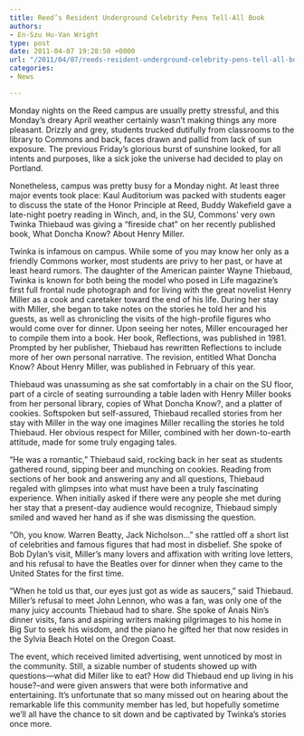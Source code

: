 ```yaml
---
title: Reed’s Resident Underground Celebrity Pens Tell-All Book
authors:
- En-Szu Hu-Van Wright
type: post
date: 2011-04-07 19:28:50 +0000
url: "/2011/04/07/reeds-resident-underground-celebrity-pens-tell-all-book/"
categories:
- News

---
```

Monday nights on the Reed campus are usually pretty stressful, and this Monday’s dreary April weather certainly wasn’t making things any more pleasant. Drizzly and grey, students trucked dutifully from classrooms to the library to Commons and back, faces drawn and pallid from lack of sun exposure. The previous Friday’s glorious burst of sunshine looked, for all intents and purposes, like a sick joke the universe had decided to play on Portland.

Nonetheless, campus was pretty busy for a Monday night. At least three major events took place: Kaul Auditorium was packed with students eager to discuss the state of the Honor Principle at Reed, Buddy Wakefield gave a late-night poetry reading in Winch, and, in the SU, Commons’ very own Twinka Thiebaud was giving a “fireside chat” on her recently published book, What Doncha Know? About Henry Miller.

Twinka is infamous on campus. While some of you may know her only as a friendly Commons worker, most students are privy to her past, or have at least heard rumors. The daughter of the American painter Wayne Thiebaud, Twinka is known for both being the model who posed in Life magazine’s first full frontal nude photograph and for living with the great novelist Henry Miller as a cook and caretaker toward the end of his life. During her stay with Miller, she began to take notes on the stories he told her and his guests, as well as chronicling the visits of the high-profile figures who would come over for dinner. Upon seeing her notes, Miller encouraged her to compile them into a book. Her book, Reflections, was published in 1981. Prompted by her publisher, Thiebaud has rewritten Reflections to include more of her own personal narrative. The revision, entitled What Doncha Know? About Henry Miller, was published in February of this year.

Thiebaud was unassuming as she sat comfortably in a chair on the SU floor, part of a circle of seating surrounding a table laden with Henry Miller books from her personal library, copies of What Doncha Know?, and a platter of cookies. Softspoken but self-assured, Thiebaud recalled stories from her stay with Miller in the way one imagines Miller recalling the stories he told Thiebaud. Her obvious respect for Miller, combined with her down-to-earth attitude, made for some truly engaging tales.

“He was a romantic,” Thiebaud said, rocking back in her seat as students gathered round, sipping beer and munching on cookies. Reading from sections of her book and answering any and all questions, Thiebaud regaled with glimpses into what must have been a truly fascinating experience. When initially asked if there were any people she met during her stay that a present-day audience would recognize, Thiebaud simply smiled and waved her hand as if she was dismissing the question.

“Oh, you know. Warren Beatty, Jack Nicholson…” she rattled off a short list of celebrities and famous figures that had most in disbelief. She spoke of Bob Dylan’s visit, Miller’s many lovers and affixation with writing love letters, and his refusal to have the Beatles over for dinner when they came to the United States for the first time.

“When he told us that, our eyes just got as wide as saucers,” said Thiebaud. Miller’s refusal to meet John Lennon, who was a fan, was only one of the many juicy accounts Thiebaud had to share. She spoke of Anais Nin’s dinner visits, fans and aspiring writers making pilgrimages to his home in Big Sur to seek his wisdom, and the piano he gifted her that now resides in the Sylvia Beach Hotel on the Oregon Coast.

The event, which received limited advertising, went unnoticed by most in the community. Still, a sizable number of students showed up with questions—what did Miller like to eat? How did Thiebaud end up living in his house?–and were given answers that were both informative and entertaining. It’s unfortunate that so many missed out on hearing about the remarkable life this community member has led, but hopefully sometime we’ll all have the chance to sit down and be captivated by Twinka’s stories once more.